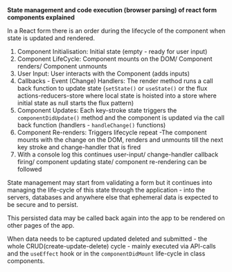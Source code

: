 **State management and code execution (browser parsing) of react form components explained**

In a React form there is an order during the lifecycle of the component when state is updated and rendered.

1. Component Initialisation: Initial state (empty - ready for user input)
2. Component LifeCycle: Component mounts on the DOM/ Component renders/ Component unmounts
3. User Input: User interacts with the Component (adds inputs)
4. Callbacks - Event (Change) Handlers: The render method runs a call back function to update state (`setState()` or `useState()` or the flux actions-reducers-store where local state is hoisted into a store where initial state as null starts the flux pattern)
5. Component Updates: Each key-stroke state triggers the `componentDidUpdate()` method and the component is updated via the call back function (handlers - `handleChange()` functions)
6. Component Re-renders: Triggers lifecycle repeat -The component mounts with the change on the DOM, renders and unmounts till the next key stroke and change-handler that is fired
7. With a console log this continues user-input/ change-handler callback firing/ component updating state/ component re-rendering can be followed

State management may start from validating a form but it continues into managing the life-cycle of this state through the application - into the servers, databases and anywhere else that ephemeral data is expected to be secure and to persist.

This persisted data may be called back again into the app to be rendered on other pages of the app.

When data needs to be captured updated deleted and submitted - the whole CRUD(create-update-delete) cycle - mainly executed via API-calls and the `useEffect` hook or in the `componentDidMount` life-cycle in class components.
